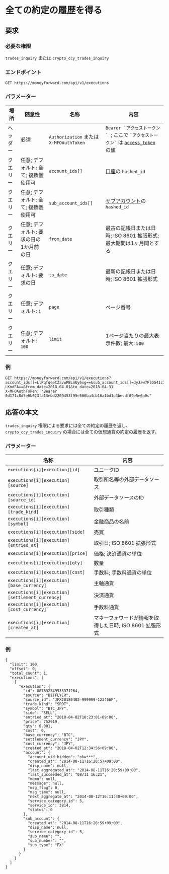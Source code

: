 # 全ての約定の履歴を得る

## 要求

### 必要な権限

`trades_inquiry` または `crypto_ccy_trades_inquiry`

### エンドポイント

```
GET https://moneyforward.com/api/v1/executions
```

### パラメーター

| 場所 | 随意性 | 名称 | 内容 |
| ---- | ---- | ---- | --- |
| ヘッダー | 必須 | `Authorization` または `X-MFOAuthToken` | ```Bearer `アクセストークン` ```; ここで ``` `アクセストークン` ``` は [`access_token`](token.md) の値 |
| クエリー | 任意; デフォルト: 全て; 複数個使用可 | `account_ids[]` | [口座](accounts_index.md)の `hashed_id` |
| クエリー | 任意; デフォルト: 全て; 複数個使用可 | `sub_account_ids[]` | [サブアカウント](accounts_index.md)の `hashed_id` |
| クエリー | 任意; デフォルト: 要求の日の1か月前の日 | `from_date` | 最古の記帳日または日時; ISO 8601 拡張形式; 最大期間は1ヶ月間とする |
| クエリー | 任意; デフォルト: 要求の日 | `to_date` | 最新の記帳日または日時; ISO 8601 拡張形式 |
| クエリー | 任意; デフォルト: `1` | `page` | ページ番号 |
| クエリー | 任意; デフォルト: `100` | `limit` | 1ページ当たりの最大表示件数; 最大: `500` |

### 例

```
GET https://moneyforward.com/api/v1/executions?account_ids[]=LlPqfqeeCZavwPBLmUy6xg==&sub_account_ids[]=dyJaw7FlOG41c1C-LKndFA==&from_date=2018-04-01&to_date=2018-04-31
X-MFOAuthToken: "Bearer 0d171c8d5e6b023fa13ebd2209453f95e566ba4cb16a1bd1c3becdf09e5e6a0c"
```

## 応答の本文

`trades_inquiry` 権限による要求には全ての約定の履歴を返し、 `crypto_ccy_trades_inquiry` の場合には全ての仮想通貨の約定の履歴を返す。

### パラメーター

| 名称 | 内容 |
| ---- | --- |
| `executions[i][execution][id]` | ユニークID |
| `executions[i][execution][source]` | 取引所名等の外部データソース |
| `executions[i][execution][source_id]` | 外部データソースのID |
| `executions[i][execution][trade_kind]` | 取引種類 |
| `executions[i][execution][symbol]` | 金融商品の名前 |
| `executions[i][execution][side]` | 売買 |
| `executions[i][execution][entried_at]` | 取引日; ISO 8601 拡張形式 |
| `executions[i][execution][price]` | 価格; 決済通貨の単位 |
| `executions[i][execution][qty]` | 数量 |
| `executions[i][execution][cost]` | 手数料; 手数料通貨の単位 |
| `executions[i][execution][base_currency]` | 主軸通貨 |
| `executions[i][execution][settlement_currency]` | 決済通貨 |
| `executions[i][execution][cost_currency]` | 手数料通貨 |
| `executions[i][execution][created_at]` | マネーフォワードが情報を取得した日時; ISO 8601 拡張形式 |

### 例

```
{
  "limit": 100,
  "offset": 0,
  "total_count": 1,
  "executions": [
    {
      "execution": {
        "id": 887832549535371264,
        "source": "BITFLYER",
        "source_id": "JFX20180402-999999-123456F",
        "trade_kind": "SPOT",
        "symbol": "BTC_JPY",
        "side": "SELL",
        "entried_at": "2018-04-02T10:23:01+09:00",
        "price": 752919,
        "qty": 0.001,
        "cost": 0,
        "base_currency": "BTC",
        "settlement_currency": "JPY",
        "cost_currency": "JPY",
        "created_at": "2018-04-02T12:34:56+09:00",
        "account": {
          "account_uid_hidden": "nkw***",
          "created_at": "2014-08-11T16:20:57+09:00",
          "disp_name": null,
          "last_aggregated_at": "2014-08-11T16:20:59+09:00",
          "last_succeeded_at": "08/11 16:21",
          "memo": null,
          "message": null,
          "msg_flag": 0,
          "msg_time": null,
          "next_aggregate_at": "2014-08-12T16:11:40+09:00",
          "service_category_id": 5,
          "service_id": 3814,
          "status": 0
        },
        "sub_account": {
          "created_at": "2014-08-11T16:20:59+09:00",
          "disp_name": null,
          "service_category_id": 5,
          "sub_name": "",
          "sub_number": "",
          "sub_type": "FX"
        }
      }
    }
  ]
}
```
